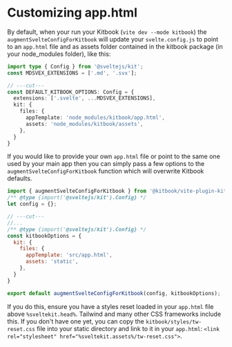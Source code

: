 # Customizing app.html

By default, when your run your Kitbook (`vite dev --mode kitbook`) the `augmentSvelteConfigForKitbook` will update your `svelte.config.js` to point to an `app.html` file and as assets folder contained in the kitbook package (in your node_modules folder), like this: 

```ts twoslash {5-6}
import type { Config } from '@sveltejs/kit';
const MDSVEX_EXTENSIONS = ['.md', '.svx'];

// ---cut---
const DEFAULT_KITBOOK_OPTIONS: Config = {
  extensions: ['.svelte', ...MDSVEX_EXTENSIONS],
  kit: {
    files: {
      appTemplate: 'node_modules/kitbook/app.html',
      assets: 'node_modules/kitbook/assets',
    },
  }
}
```

If you would like to provide your own `app.html` file or point to the same one used by your main app then you can simply pass a few options to the `augmentSvelteConfigForKitbook` function which will overwrite Kitbook defaults.

```js twoslash title="svelte.config.js" {6-7, 12}
import { augmentSvelteConfigForKitbook } from '@kitbook/vite-plugin-kitbook'; 
/** @type {import('@sveltejs/kit').Config} */
let config = {};

// ---cut---
//...
/** @type {import('@sveltejs/kit').Config} */
const kitbookOptions = {
  kit: {
    files: {
      appTemplate: 'src/app.html',
      assets: 'static',
    },
  }
}

export default augmentSvelteConfigForKitbook(config, kitbookOptions);

```


If you do this, ensure you have a styles reset loaded in your `app.html` file above `%sveltekit.head%`. Tailwind and many other CSS frameworks include this. If you don't have one yet, you can copy the `kitbook/styles/tw-reset.css` file into your static directory and link to it in your `app.html`: `<link rel="stylesheet" href="%sveltekit.assets%/tw-reset.css">`.